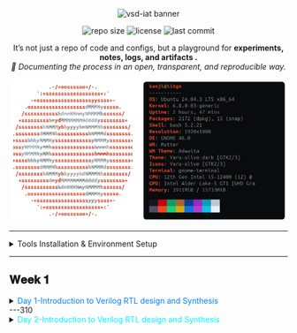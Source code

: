 <p align="center">
  <img src="https://img.shields.io/badge/⚡%20VSD--IAT-vlsisystemdesign.com-8A2BE2?style=for-the-badge&logo=riscv&logoColor=white" alt="vsd-iat banner">
</p>

<p align="center">
  <img src="https://img.shields.io/github/repo-size/TheRootNode/vsd-iat?color=blue&label=Repo%20Size&style=flat-square" alt="repo size">
  <img src="https://img.shields.io/github/license/TheRootNode/vsd-iat?color=brightgreen&style=flat-square" alt="license">
  <img src="https://img.shields.io/github/last-commit/TheRootNode/vsd-iat?color=yellow&style=flat-square" alt="last commit">
</p>

<p align="center">
It’s not just a repo of code and configs, but a playground for <b> experiments, notes, logs, and artifacts .</b> <br> <i>📖 Documenting the process in an open, transparent, and reproducible way.</i>
</p>

<p align="center">
  <img src="./Tools_installation/assets/sysinfo.png" alt="System Information" width="600">
</p>

---
<details>
<summary> Tools Installation & Environment Setup </summary>
  <hr style="border-top: 1px dotted #bbb;" />
🔹 Yosys – Logic Synthesis Tool
  
An open-source synthesis framework used to convert Verilog RTL into gate-level netlists. It’s the backbone of open-source digital design flows and works with standard cell libraries like Sky130.

```bash
sudo apt-get update
git clone https://github.com/YosysHQ/yosys.git
cd yosys
sudo apt install make build-essential clang bison flex \
    libreadline-dev gawk tcl-dev libffi-dev git \
    graphviz xdot pkg-config python3 libboost-system-dev \
    libboost-python-dev libboost-filesystem-dev zlib1g-dev
make config-gcc
make
sudo make install
```
<p align="center">
  <img src="./Tools_installation/assets/yosys.png" alt="System Information" width="600">
</p>

<hr style="border-top: 1px dotted #bbb;" />

🔹 Icarus Verilog (iverilog) – RTL Simulation

Icarus Verilog is a Verilog simulator that lets you compile and run HDL code, often paired with GTKWave for waveform viewing.

```bash
sudo apt-get update
sudo apt-get install iverilog
```
<p align="center">
  <img src="./Tools_installation/assets/iverilog.png" alt="System Information" width="600">
</p>

<hr style="border-top: 1px dotted #bbb;" />

🔹 GTKWave – Waveform Viewer

GTKWave is a signal waveform viewer used to visualize VCD/EVCD files generated during simulation.

```bash
sudo apt-get update
sudo apt-get install gtkwave
```
<p align="center">
  <img src="./Tools_installation/assets/gtkwave.png" alt="System Information" width="600">
</p>
<hr style="border-top: 1px dotted #bbb;" />

🔹 Ngspice – Circuit Simulator

Ngspice is an analog/mixed-signal circuit simulator, widely used for SPICE netlists, device models, and transistor-level verification.

```bash
# Download ngspice (ngspice-xx.tar.gz) from SourceForge

tar -xvzf ngspice-xx.tar.gz
cd ngspice-xx
mkdir release && cd release
../configure --with-x --with-readline=yes --disable-debug
make
sudo make install

```
<p align="center">
  <img src="./Tools_installation/assets/ngspice.png" alt="System Information" width="600">
</p>
<hr style="border-top: 1px dotted #bbb;" />

🔹 Magic VLSI – Layout Editor

Magic is a classic VLSI layout editor and DRC tool, used for viewing, editing, and validating IC layouts.

```bash
sudo apt-get install m4 tcsh csh libx11-dev tcl-dev tk-dev \
    libcairo2-dev mesa-common-dev libglu1-mesa-dev libncurses-dev
git clone https://github.com/RTimothyEdwards/magic
cd magic
./configure
make
sudo make install
```
<p align="center">
  <img src="./Tools_installation/assets/magic.png" alt="System Information" width="600">
</p>
<hr style="border-top: 1px dotted #bbb;" />

🔹 OpenLane – RTL to GDSII Flow

OpenLane is a fully automated digital design flow (built on OpenROAD + Yosys + Magic + KLayout) that takes RTL → GDSII. It’s the main open-source toolchain for tapeouts.

```bash
sudo apt-get update && sudo apt-get upgrade -y
sudo apt install -y build-essential python3 python3-venv python3-pip make git \
    apt-transport-https ca-certificates curl software-properties-common

# Install Docker
curl -fsSL https://download.docker.com/linux/ubuntu/gpg | \
  sudo gpg --dearmor -o /usr/share/keyrings/docker-archive-keyring.gpg

echo "deb [arch=amd64 signed-by=/usr/share/keyrings/docker-archive-keyring.gpg] \
https://download.docker.com/linux/ubuntu $(lsb_release -cs) stable" | \
  sudo tee /etc/apt/sources.list.d/docker.list > /dev/null

sudo apt update
sudo apt install docker-ce docker-ce-cli containerd.io

# Test Docker
sudo docker run hello-world

# Add user to docker group
sudo groupadd docker
sudo usermod -aG docker $USER
sudo reboot

# After reboot
docker run hello-world

# Install OpenLane
cd $HOME
git clone https://github.com/The-OpenROAD-Project/OpenLane
cd OpenLane
make
make test
```
A successful run of the `spm` design using **Sky130A PDK**.  
Key outputs are stored under [`Tools_installation/assets/openlane-spm/`](Tools_installation/assets/openlane-spm/).

- [Final GDSII (Magic)](Tools_installation/assets/openlane-spm/gds/spm.gds)
- [Final LEF](Tools_installation/assets/openlane-spm/lef/spm.lef)
- [Final Verilog](Tools_installation/assets/openlane-spm/verilog/gl/spm.v)
</details>

---
## <font color=""> 𝐖𝐞𝐞𝐤 𝟏</font>
<details>
<summary> <font color="#00f7ffff">Day 1-Introduction to Verilog RTL design and Synthesis </font></summary>
 <details>
  <summary> <font color="skyblue">Introduction to open-source simulator iverilog </font></summary>

  ### 2-SKY130RTL D1SK1 L1 Introduction to iverilog design test bench

  #### 🔹 Simulator
  A **simulator** is a software tool that mimics how an RTL design behaves over time without fabricating hardware.  
  - Inputs: Design (DUT) + Testbench  
  - Processes: Compiles and executes the RTL  
  - Outputs: Logs, reports, and waveform files (showing how signals evolve)  

  *Example:* iverilog compiles the RTL, and vvp executes it, generating a `.vcd` file viewable in GTKWave.  

  ---

  #### 🔹 Design (DUT)
  The **design** is the RTL description of the hardware circuit, written in Verilog, VHDL, or SystemVerilog.  
  - Defines structure and functionality.  
  - Synthesizable into gates and layout.  

  Example:  
  ```verilog
  module and_gate(input a, input b, output y);
      assign y = a & b;
  endmodule
  ```
  ---

  #### 🔹 Testbench

  A testbench is a non-synthesizable RTL environment used to verify the design.

  Generates stimulus signals.
  Monitors outputs.
  Dumps activity for waveform analysis.

  Example:
  ```verilog
  module and_gate_tb;
      reg a, b;
      wire y;

      and_gate dut (.a(a), .b(b), .y(y));

      initial begin
          $dumpfile("and_gate.vcd");
          $dumpvars(0, and_gate_tb);

          a=0; b=0; #10;
          a=0; b=1; #10;
          a=1; b=0; #10;
          a=1; b=1; #10;

          $finish;
      end
  endmodule

  ```
  ---
 #### 🔹 General Simulation Flow

  ```
+----------------+        +-----------+        +-----------------------------+
|  Design (RTL)  | -----> | Simulator | -----> | Logs / Waveforms / Coverage |
+----------------+        +-----------+        +-----------------------------+
           ^
           |
+----------------+
|   Testbench    |
+----------------+
  ```
  ---
####  🔹 Testbench Block Diagram

  ```
 +--------------------- Testbench ----------------------+
|                                                      |
|  +--------------------+       +-------------------+  |
|  | Stimulus Generator | ----> |   Design (DUT)    |  |
|  +--------------------+       +-------------------+  |
|                                   |                  |
|                                   v                  |
|                        +-------------------------+   |
|                        |     Stimulus Observer   |   |
|                        +-------------------------+   |
|                                                      |
+------------------------------------------------------+
  ```
  ---
####  🔹 Iverilog + GTKWave Simulation Flow

  ```
+------------+       +----------+       +-----------+       +---------+
|  RTL (v)   | ----> | iverilog | ----> |  vvp run  | --->  |  VCD    |
+------------+       +----------+       +-----------+       +---------+
       ^                                                       |
       |                                                       v
+------------+                                            +---------+
| Testbench  |------------------------------------------> | GTKWave |
+------------+                                            +---------+

  ```
  ---
####  🔹 Example Workflow with Open-Source Tools
  ```bash
  # Step 1: Compile design + testbench
  iverilog -o sim.out design.v testbench.v

  # Step 2: Run simulation
  vvp sim.out

  # Step 3: View waveforms
  gtkwave design.vcd

  ```
</details>
<details>
  <summary><font color="skyblue">Labs using iverilog and gtkwave</font></summary>
  <details>
    <summary><font color="#b69b72">Introduction to lab</font></summary>

###  Sky130 RTL Design and Synthesis Workshop (Working Repo)

This repository is a **working clone** of the  **[Sky130 RTL Design and Synthesis Workshop](https://github.com/kunalg123/sky130RTLDesignAndSynthesisWorkshop)**  
by [Kunal Ghosh](https://github.com/kunalg123).  

## 📂 Steps to Setup

#### 1️⃣ Create a workspace directory
```bash
mkdir vsdworkshop
cd vsdworkshop
```
#### 2️⃣ Clone the workshop repo
```bash
git clone https://github.com/kunalg123/sky130RTLDesignAndSynthesisWorkshop.git
```
This creates a folder:
```bash
sky130RTLDesignAndSynthesisWorkshop/
```
#### 3️⃣ Explore the repo structure
```bash
cd sky130RTLDesignAndSynthesisWorkshop/
ls
```
```bash
lib/    my_lib/    README.md    verilog_files/    yosys_run.sh
```
<p align="center">
<img src="./Week-1/Day-1/Labs_using_iverilog_and_gtkwave/lab.png">
</p>
</details>

<details>
    <summary><font color="#b69b72">Introduction iverilog gtkwave part1</font></summary>
    
### Verilog Simulation of MUX (Sky130 Workshop)


### 📂 Files Used
- **Design File:** `good_mux.v`  
- **Testbench:** `tb_good_mux.v`  
- **Generated Output:** `tb_good_mux.vcd`  

---

### ⚙️ Steps to Run
<p align="center">
<img src="./Week-1/Day-1/Labs_using_iverilog_and_gtkwave/terminal.png">
</p>

#### 1️⃣ Compile Design + Testbench
```bash
iverilog good_mux.v tb_good_mux.v
```
#### 2️⃣ Run Simulation
```bash
./a.out
```
Output:
```bash
VCD info: dumpfile tb_good_mux.vcd opened for output.
tb_good_mux.v:23: $finish called at 300000 (1ps)
```
#### 3️⃣ Open Waveform in GTKWave
```bash
gtkwave tb_good_mux.vcd
```
<p align="center">
<img src="./Week-1/Day-1/Labs_using_iverilog_and_gtkwave/mux.png">
</p>
i0 → Input 0 of the MUX (wire) |
i1 → Input 1 of the MUX (wire) |
sel → Select line (wire)       |
y → Output of the MUX (reg)    |

### Multiplexer Truth Table

For a 2:1 multiplexer:

| sel | y  |
| --- | -- |
| 0   | i0 |
| 1   | i1 |

## Waveform Explanation (0 → 300 ns)

| Time Range (approx) | sel | Output Behavior (y) | Explanation |
|---------------------|-----|---------------------|-------------|
| 0 – 100 ns          | 0   | y = i0              | When `sel=0`, output follows input `i0`. |
| 100 – 200 ns        | 1   | y = i1              | When `sel=1`, output follows input `i1`. |
| 200 – 300 ns        | 0   | y = i0              | `sel` switches back to 0, so output follows `i0` again. |

✅ This confirms that the **good_mux** design is functioning correctly.  

</details>

<details>
    <summary><font color="#b69b72">Introduction iverilog gtkwave part2</font></summary>

To view or edit the design files:
```bash
<Location of the verilog_files>
gedit good_mux.v
gedit tb_good_mux.v
```
<p align="center">
<img src="./Week-1/Day-1/Labs_using_iverilog_and_gtkwave/module.png">
</p>

| Aspect        | Details                                                                 |
|---------------|-------------------------------------------------------------------------|
| **Inputs**    | `i0`, `i1` (data), `sel` (select line)                                  |
| **Output**    | `y` → declared as **reg** (since assigned inside an `always` block)     |
| **Logic**     | - If `sel = 1` → `y = i1` <br> - If `sel = 0` → `y = i0`                 |
| **Coding Style** | - Uses `always @(*)` → proper combinational block <br> - No latches inferred |

<p align="center">
<img src="./Week-1/Day-1/Labs_using_iverilog_and_gtkwave/tb.png">
</p>

| Aspect              | Details                                                                 |
|---------------------|-------------------------------------------------------------------------|
| **Simulation time** | Runs for **300 ns**, then finishes (`#300 $finish;`)                    |
| **Stimulus (sel)**  | Toggles every **75 ns** → switches output between `i0` and `i1`         |
| **Stimulus (i0)**   | Toggles every **10 ns** → fastest changing input                        |
| **Stimulus (i1)**   | Toggles every **55 ns** → medium speed input                            |
| **Waveform dump**   | Dumps to file **`tb_good_mux.vcd`**, can be viewed in **GTKWave**       |

</details>

</details>
<details>
  <summary><font color="skyblue">Introduction to Yosys and Logic synthesis</font></summary>

  <details>
    <summary><font color="#b69b72">Introduction to yosys</font></summary>
 
  ### 1️⃣ Synthesizer

  - Tool used for converting RTL to netlist  
  - **Yosys** is the synthesizer used in this course

```
+---------+            +-----------+            +-------------+
| DESIGN  | ---------> |           | ---------> |  netlist.v  |
+---------+            |   Yosys   |            +-------------+
|  .lib   | ---------> |           |
+---------+            +-----------+

```
 ### 2️⃣ Yosys Setup

- **read_verilog** → load the RTL design  
- **read_liberty** → load the standard cell library (.lib)  
- **write_verilog** → export synthesized netlist

```
   [read_verilog]                               [write_verilog]
        |                                             ^
        v                                             |
+---------+            +-----------+            +-------------+
| DESIGN  | ---------> |           | ---------> |  netlist.v  |
+---------+            |   Yosys   |            +-------------+
|  .lib   | ---------> |           |
+---------+            +-----------+
        ^
        |
  [read_liberty]

```
### 3️⃣ Verify the Synthesis

- After synthesis, the generated **netlist** is simulated with the same **testbench**.  
- **Icarus Verilog (iverilog)** compiles the design and produces a **VCD file**.  
- **GTKWave** is used to visualize the waveforms.

```
+-----------+            +-----------+            +-----------+
|  NETLIST  | ---------> |           | ---------> |  vcd file |
+-----------+            | iverilog  |            +-----------+
| Testbench | ---------> |           |
+-----------+            +-----------+
                               |
                               v
                         +-----------+
                         |  GTKWave  |
                         +-----------+

```
  </details>

  <details>
    <summary><font color="#b69b72">Introduction to logic synthesis part1</font></summary>

  ### 1️⃣ Synthesis

- **Synthesis** = process of converting **RTL (Register Transfer Level)** code into a **gate-level netlist**.  
- Input:
  - **RTL** (written in Verilog/VHDL)
  - **.lib file** (standard cell library, with logic gate definitions and timing)
- Output:
  - **Netlist** = a file describing the circuit as interconnected logic gates.
```
   +---------+            +-------------+            +-----------+
   |   RTL   | ---------> |             | ---------> |  Netlist  |
   | (Design)|            |  Synthesis  |            |  (Gates)  |
   +---------+            |   Tool      |            +-----------+
   +---------+            |  (Yosys)    |
   |  .lib   | ---------> |             |
   +---------+            +-------------+

```

👉 The netlist describes which gates are used (from the library) and how they are connected to realize the RTL functionality.

### 2️⃣ What is `.lib` ?

A **`.lib` (library) file** contains information about the **standard cells** available in a technology node.  
- It is essentially a **collection of logic gates** (AND, OR, NOT, NAND, etc.).  
- Provides:
  - **Functional behavior** of each gate
  - **Timing information** (delay, setup/hold, etc.)
  - **Power consumption**
  - **Different flavors** of the same gate (e.g., slow, medium, fast)  

#### Example contents of `.lib`:
- 2-input AND gate → slow / medium / fast  
- 3-input AND gate → slow / medium / fast  
- 4-input AND gate → multiple drive strengths

```
   +---------------------------------------------------+
   |                      .lib                         |
   |---------------------------------------------------|
   |  AND2  (slow)    AND2  (medium)    AND2  (fast)   |
   |  OR2   (slow)    OR2   (medium)    OR2   (fast)   |
   |  NAND3 (slow)    NAND3 (medium)    NAND3 (fast)   |
   |  NOR4  (slow)    NOR4  (medium)    NOR4  (fast)   |
   |                                                   |
   |   ... many more cells (XOR, INV, DFF, etc.) ...   |
   +---------------------------------------------------+

```
👉 The synthesis tool uses this `.lib` to **map RTL operators** into real hardware gates.

### 3️⃣ Why Different Flavors of Gates?

Not all gates are created equal.  
- In digital circuits, the **speed of operation** depends on **combinational delay**.  
- A clock cycle must be large enough to cover:
```
Tclk ≥ Tcq_A + Tcombi + Tsetup_B

where:
- `Tcq_A` = clock-to-Q delay of flip-flop A  
- `Tcombi` = delay of combinational logic  
- `Tsetup_B` = setup time of flip-flop B  

- The **maximum clock frequency** is:
   fclk_max = 1 / Tmin_clk
```
```
   +---------+         +-------------+         +---------+
   |  DFF A  | ------> |   COMBIN.   | ------> |  DFF B  |
   +---------+         |    Logic    |         +---------+
                       +-------------+

   <-------------------- One Clock Cycle -------------------->
```
#### Why flavors?  
- Faster cells reduce `Tcombi`, allowing higher clock frequency.  
- But **faster cells consume more power and area**.  
- Hence `.lib` provides multiple options:
  - **Slow cells** → lower power, but higher delay  
  - **Fast cells** → higher speed, but more power 
  </details>

  <details>
    <summary><font color="#b69b72">Introduction to logic synthesis part2</font></summary>
### 1️⃣ Why We Need Slow Cells?

- In digital circuits, **hold-time violations** can occur if data reaches the next flip-flop too quickly.  
- To prevent this, we sometimes need **slow cells** that add intentional delay.  
- Rule:
```
    T_hold_B < T_cq_A + T_combi

  where:
 `T_hold_B` = Hold time of flip-flop B  
 `T_cq_A`   = Clock-to-Q delay of flip-flop A  
 `T_combi`  = Delay of combinational logic
```

✅ Therefore:  
- **Fast cells** → meet performance requirements (setup time).  
- **Slow cells** → prevent hold violations.  
- Both together form part of the `.lib`.

```
 +---------+         +-------------+         +---------+
 |  DFF A  | ------> |   COMBIN.   | ------> |  DFF B  |
 +---------+         |   Logic     |         +---------+
                     +-------------+
       |                                     |
       |<----------- Hold Check ------------>|

```

### 2️⃣ Faster Cells vs Slower Cells

- Load in digital circuits = capacitance

- Delay is proportional to charging/discharging capacitance.

Key Trade-offs:

- Wider transistors → charge faster → low delay but more area & power.

- Narrow transistors → charge slower → higher delay but less area & power.

- Faster cells = better timing closure, but expensive in PPA (Power, Performance, Area).

| Cell Type  | Delay      | Area   | Power  | Usage                                 |
| ---------- | ---------- | ------ | ------ | ------------------------------------- |
| Fast Cells | Low delay  | Higher | Higher | Needed for performance (setup fixing) |
| Slow Cells | High delay | Lower  | Lower  | Needed to fix hold issues             |

### 3️⃣ Synthesis (Illustration)
```verilog
module example (A, B, sel, clk, reset, Q);
    input A, B, sel, clk, reset;
    output reg Q;
    wire int;

    assign int = sel ? A : B;

    always @(posedge clk or posedge reset) begin
        if (reset)
            Q <= 1'b0;
        else
            Q <= int;
    end
endmodule

```
```text
   RTL Code (Verilog)                  Synthesized Netlist
   -------------------                 -------------------
   assign int = sel ? A : B;   ---->   MUX2_X1 (.A(A), .B(B), .S(sel), .Y(int))
   always @(posedge clk)       ---->   DFF_X1 (.D(int), .Q(Q), .CLK(clk), .RST(reset))

```
  </details>

</details>

<details>
  <summary><font color="skyblue">Labs using Yosys and Sky130 PDKs</font></summary>

  <details>
    <summary><font color="#b69b72">9-SKY130RTL D1SK4 L1 Lab3 Yosys 1 good mux Part1</font></summary>
  </details>

  <details>
    <summary><font color="#b69b72">10-SKY130RTL D1SK4 L2 Lab3 Yosys 1 good mux Part2</font></summary>
  </details>

  <details>
    <summary><font color="#b69b72">11-SKY130RTL D1SK4 L3 Lab3 Yosys 1 good mux Part3</font></summary>
  </details>
</details>
</details>
---310
<details>
<summary> <font color="#00ff6aff">Day 2-Introduction to Verilog RTL design and Synthesis </font></summary>
 <details>
  <summary> <font color="skyblue">Introduction to open-source simulator iverilog </font></summary>

  ### 2-SKY130RTL D1SK1 L1 Introduction to iverilog design test bench

  #### 🔹 Simulator
  A **simulator** is a software tool that mimics how an RTL design behaves over time without fabricating hardware.  
  - Inputs: Design (DUT) + Testbench  
  - Processes: Compiles and executes the RTL  
  - Outputs: Logs, reports, and waveform files (showing how signals evolve)  

  *Example:* iverilog compiles the RTL, and vvp executes it, generating a `.vcd` file viewable in GTKWave.  

  ---

  #### 🔹 Design (DUT)
  The **design** is the RTL description of the hardware circuit, written in Verilog, VHDL, or SystemVerilog.  
  - Defines structure and functionality.  
  - Synthesizable into gates and layout.  

  Example:  
  ```verilog
  module and_gate(input a, input b, output y);
      assign y = a & b;
  endmodule
  ```
  ---

  #### 🔹 Testbench

  A testbench is a non-synthesizable RTL environment used to verify the design.

  Generates stimulus signals.
  Monitors outputs.
  Dumps activity for waveform analysis.

  Example:
  ```verilog
  module and_gate_tb;
      reg a, b;
      wire y;

      and_gate dut (.a(a), .b(b), .y(y));

      initial begin
          $dumpfile("and_gate.vcd");
          $dumpvars(0, and_gate_tb);

          a=0; b=0; #10;
          a=0; b=1; #10;
          a=1; b=0; #10;
          a=1; b=1; #10;

          $finish;
      end
  endmodule

  ```
  ---
 #### 🔹 General Simulation Flow

  ```mermaid
  flowchart LR
      A[Design (RTL)] --> C[Simulator]
      B[Testbench] --> C[Simulator]
      C --> D[Outputs: logs / waveforms / coverage]
  ```
  ---
####  🔹 Testbench Block Diagram

  ```mermaid
  flowchart LR
      subgraph TB[Testbench]
          A[Stimulus Generator] --> B[Design (DUT)]
          B --> C[Stimulus Observer]
      end

  ```
  ---
####  🔹 Iverilog + GTKWave Simulation Flow

  ```mermaid
  flowchart TB
      A[Design (RTL)] --> C[iverilog]
      B[Testbench] --> C[iverilog]
      C --> D[vcd file]
      D --> E[GTKWave]
  ```
  ---
####  🔹 Example Workflow with Open-Source Tools
  ```bash
  # Step 1: Compile design + testbench
  iverilog -o sim.out design.v testbench.v

  # Step 2: Run simulation
  vvp sim.out

  # Step 3: View waveforms
  gtkwave design.vcd

  ```
</details>
<details>
  <summary><font color="skyblue">Labs using iverilog and gtkwave</font></summary>
  <details>
    <summary><font color="#b69b72">3-SKY130RTL D1SK2 L1 Lab1 introduction to lab</font></summary>
  </details>

  <details>
    <summary><font color="#b69b72">4-SKY130RTL D1SK2 L2 Lab2 Introduction iverilog gtkwave part1</font></summary>
  </details>

  <details>
    <summary><font color="#b69b72">5-SKY130RTL D1SK2 L3 Lab2 Introduction iverilog gtkwave part2</font></summary>
  </details>

</details>
<details>
  <summary><font color="skyblue">Introduction to Yosys and Logic synthesis</font></summary>

  <details>
    <summary><font color="#b69b72">6-SKY130RTL D1SK3 L1 Introduction to yosys</font></summary>
  </details>

  <details>
    <summary><font color="#b69b72">7-SKY130RTL D1SK3 L2 introduction to logic synthesis part1</font></summary>
  </details>

  <details>
    <summary><font color="#b69b72">8-SKY130RTL D1SK3 L3 introduction to logic synthesis part2</font></summary>
  </details>

</details>

<details>
  <summary><font color="skyblue">Labs using Yosys and Sky130 PDKs</font></summary>

  <details>
    <summary><font color="#b69b72">9-SKY130RTL D1SK4 L1 Lab3 Yosys 1 good mux Part1</font></summary>
  </details>

  <details>
    <summary><font color="#b69b72">10-SKY130RTL D1SK4 L2 Lab3 Yosys 1 good mux Part2</font></summary>
  </details>

  <details>
    <summary><font color="#b69b72">11-SKY130RTL D1SK4 L3 Lab3 Yosys 1 good mux Part3</font></summary>
  </details>
</details>
</details>
